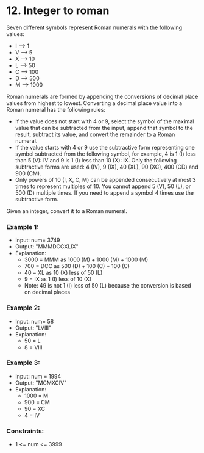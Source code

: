# 12. Integer to roman

Seven different symbols represent Roman numerals with the following values:
* I -->	1
* V -->	5
* X -->	10
* L -->	50
* C -->	100
* D -->	500
* M -->	1000

Roman numerals are formed by appending the conversions of decimal place values from highest to lowest. Converting a decimal place value into a Roman numeral has the following rules:
* If the value does not start with 4 or 9, select the symbol of the maximal value that can be subtracted from the input, append that symbol to the result, subtract its value, and convert the remainder to a Roman numeral.
* If the value starts with 4 or 9 use the subtractive form representing one symbol subtracted from the following symbol, for example, 4 is 1 (I) less than 5 (V): IV and 9 is 1 (I) less than 10 (X): IX. Only the following subtractive forms are used: 4 (IV), 9 (IX), 40 (XL), 90 (XC), 400 (CD) and 900 (CM).
* Only powers of 10 (I, X, C, M) can be appended consecutively at most 3 times to represent multiples of 10. You cannot append 5 (V), 50 (L), or 500 (D) multiple times. If you need to append a symbol 4 times use the subtractive form.

Given an integer, convert it to a Roman numeral.

### Example 1:
* Input: num= 3749
* Output: "MMMDCCXLIX"
* Explanation:
    * 3000 = MMM as 1000 (M) + 1000 (M) + 1000 (M)
    *  700 = DCC as 500 (D) + 100 (C) + 100 (C)
    *   40 = XL as 10 (X) less of 50 (L)
    *    9 = IX as 1 (I) less of 10 (X)
    * Note: 49 is not 1 (I) less of 50 (L) because the conversion is based on decimal places

### Example 2:
* Input: num= 58
* Output: "LVIII"
* Explanation:
    * 50 = L
    * 8 = VIII

### Example 3:
* Input: num = 1994
* Output: "MCMXCIV"
* Explanation:
    * 1000 = M
    * 900 = CM
    * 90 = XC
    * 4 = IV

### Constraints:
* 1 <= num <= 3999

